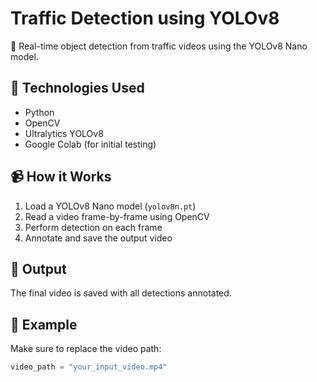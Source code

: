 # Traffic Detection using YOLOv8

🚗 Real-time object detection from traffic videos using the YOLOv8 Nano model.

## 🔧 Technologies Used
- Python
- OpenCV
- Ultralytics YOLOv8
- Google Colab (for initial testing)

## 📹 How it Works
1. Load a YOLOv8 Nano model (`yolov8n.pt`)
2. Read a video frame-by-frame using OpenCV
3. Perform detection on each frame
4. Annotate and save the output video

## 📝 Output
The final video is saved with all detections annotated.

## 📂 Example
Make sure to replace the video path:
```python
video_path = "your_input_video.mp4"
